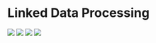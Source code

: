 # Linked Data Processing

![](https://github.com/vistadataproject/documents/blob/master/images/vdp-evolution-of-data-connectivity.png)
![](https://github.com/vistadataproject/documents/blob/master/images/vdp-basic.png)
![](https://github.com/vistadataproject/documents/blob/master/images/vdp-technical.png)
![](https://github.com/vistadataproject/documents/blob/master/images/vdp-introB.png)
